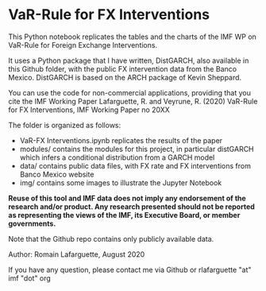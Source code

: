 VaR-Rule for FX Interventions
================================

This Python notebook replicates the tables and the charts of the IMF WP on
VaR-Rule for Foreign Exchange Interventions.

It uses  a Python package  that I have  written, DistGARCH, also  available in
this  Github folder,  with  the public  FX intervention  data  from the  Banco
Mexico. DistGARCH is based on the ARCH package of Kevin Sheppard.

You can use the code for non-commercial applications, providing that you cite the IMF Working Paper
Lafarguette, R. and Veyrune, R. (2020) VaR-Rule for FX Interventions, IMF Working Paper no 20XX

The folder is organized as follows:
- VaR-FX Interventions.ipynb replicates the results of the paper
- modules/ contains the modules for this project, in particular distGARCH which infers a conditional distribution from a GARCH model
- data/ contains public data files, with FX rate and FX interventions from Banco Mexico website
- img/ contains some images to illustrate the Jupyter Notebook

**Reuse of this  tool and  IMF data  does not  imply any  endorsement of  the
research  and/or product.  Any research  presented should  not be  reported as
representing  the   views  of  the   IMF,  its  Executive  Board,   or  member
governments.**

Note that the Github repo contains only publicly available data. 

Author: Romain Lafarguette, August 2020

If you have any question, please contact me via Github or rlafarguette "at" imf "dot" org
